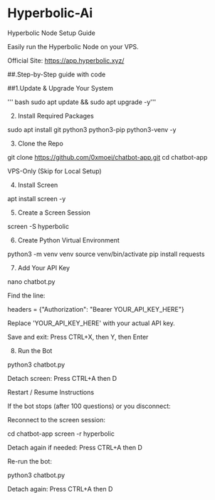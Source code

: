 # Hyperbolic-Ai
Hyperbolic Node Setup Guide

Easily run the Hyperbolic Node on your VPS.

Official Site: https://app.hyperbolic.xyz/


##.Step-by-Step guide with code

##1.Update & Upgrade Your System

''' bash
sudo apt update && sudo apt upgrade -y'''

2. Install Required Packages

sudo apt install git python3 python3-pip python3-venv -y

3. Clone the Repo

git clone https://github.com/0xmoei/chatbot-app.git
cd chatbot-app



VPS-Only (Skip for Local Setup)

4. Install Screen

apt install screen -y

5. Create a Screen Session

screen -S hyperbolic



6. Create Python Virtual Environment

python3 -m venv venv
source venv/bin/activate
pip install requests



7. Add Your API Key

nano chatbot.py

Find the line:

headers = {"Authorization": "Bearer YOUR_API_KEY_HERE"}

Replace 'YOUR_API_KEY_HERE' with your actual API key.

Save and exit:
Press CTRL+X, then Y, then Enter



8. Run the Bot

python3 chatbot.py

Detach screen:
Press CTRL+A then D


Restart / Resume Instructions

If the bot stops (after 100 questions) or you disconnect:

Reconnect to the screen session:

cd chatbot-app
screen -r hyperbolic

Detach again if needed:
Press CTRL+A then D

Re-run the bot:

python3 chatbot.py

Detach again:
Press CTRL+A then D
